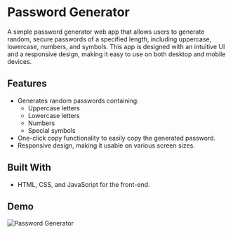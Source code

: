# Password Generator

A simple password generator web app that allows users to generate random, secure passwords of a specified length, including uppercase, lowercase, numbers, and symbols. This app is designed with an intuitive UI and a responsive design, making it easy to use on both desktop and mobile devices.

## Features

- Generates random passwords containing:
  - Uppercase letters
  - Lowercase letters
  - Numbers
  - Special symbols
- One-click copy functionality to easily copy the generated password.
- Responsive design, making it usable on various screen sizes.

## Built With

- HTML, CSS, and JavaScript for the front-end.

 ## Demo

![Password Generator]( https://abins2003.github.io/Password-generator/) 


